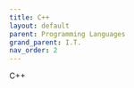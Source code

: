 ```yaml
---
title: C++
layout: default
parent: Programming Languages
grand_parent: I.T.
nav_order: 2
---
```


C++
